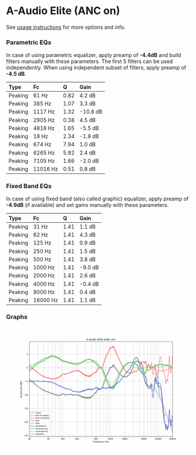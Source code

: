 # A-Audio Elite (ANC on)
See [usage instructions](https://github.com/jaakkopasanen/AutoEq#usage) for more options and info.

### Parametric EQs
In case of using parametric equalizer, apply preamp of **-4.4dB** and build filters manually
with these parameters. The first 5 filters can be used independently.
When using independent subset of filters, apply preamp of **-4.5 dB**.

| Type    | Fc       |    Q | Gain     |
|:--------|:---------|:-----|:---------|
| Peaking | 61 Hz    | 0.82 | 4.2 dB   |
| Peaking | 385 Hz   | 1.07 | 3.3 dB   |
| Peaking | 1117 Hz  | 1.32 | -10.8 dB |
| Peaking | 2905 Hz  | 0.38 | 4.5 dB   |
| Peaking | 4816 Hz  | 1.65 | -5.5 dB  |
| Peaking | 18 Hz    | 2.34 | -1.8 dB  |
| Peaking | 674 Hz   | 7.94 | 1.0 dB   |
| Peaking | 6265 Hz  | 5.92 | 2.4 dB   |
| Peaking | 7105 Hz  | 1.66 | -2.0 dB  |
| Peaking | 11016 Hz | 0.51 | 0.8 dB   |

### Fixed Band EQs
In case of using fixed band (also called graphic) equalizer, apply preamp of **-4.9dB**
(if available) and set gains manually with these parameters.

| Type    | Fc       |    Q | Gain    |
|:--------|:---------|:-----|:--------|
| Peaking | 31 Hz    | 1.41 | 1.1 dB  |
| Peaking | 62 Hz    | 1.41 | 4.3 dB  |
| Peaking | 125 Hz   | 1.41 | 0.9 dB  |
| Peaking | 250 Hz   | 1.41 | 1.5 dB  |
| Peaking | 500 Hz   | 1.41 | 3.8 dB  |
| Peaking | 1000 Hz  | 1.41 | -9.0 dB |
| Peaking | 2000 Hz  | 1.41 | 2.6 dB  |
| Peaking | 4000 Hz  | 1.41 | -0.4 dB |
| Peaking | 8000 Hz  | 1.41 | 0.4 dB  |
| Peaking | 16000 Hz | 1.41 | 1.1 dB  |

### Graphs
![](./A-Audio%20Elite%20(ANC%20on).png)